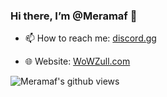 ### Hi there, I’m @Meramaf 👋

- 📫 How to reach me:  [discord.gg](http://discord.gg/AvNqyQzvPm)

- 🌐 Website: [WoWZull.com](https://wowzull.com)

<img align="center" src="http://gpvc.arturio.dev/meramaf" alt="Meramaf's github views" />
